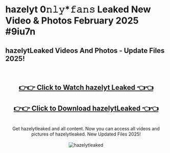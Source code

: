 # hazelyt 0𝚗𝚕𝚢*𝚏𝚊𝚗𝚜 Leaked New Video & Photos February 2025 #9iu7n

<h2>hazelytLeaked Videos And Photos - Update Files 2025!</h2>
<br>
<div align="center">
<h2><a href="https://mediaupload.pro?title=hazelyt&ref=11F" rel="nofollow">👉👉 Click to Watch hazelyt Leaked 👈👈</a></h2>
<h2><a href="https://mediaupload.pro?title=hazelyt&ref=11F" rel="nofollow">👉👉 Click to Download hazelytLeaked 👈👈</a></h2>
<br>
Get hazelytleaked and all content. Now you can access all videos and pictures of hazelytleaked. New Updated Files 2025!
<br>
<br>
<a href="https://mediaupload.pro?title=hazelyt&ref=11F" rel="nofollow" data-target="animated-image.originalLink"><img src="https://i.ibb.co/Gkj2r4b/banner.png" alt="hazelytleaked" style="max-width: 100%; display: inline-block;" data-target="animated-image.originalImage"></a>
</div>
<br>

